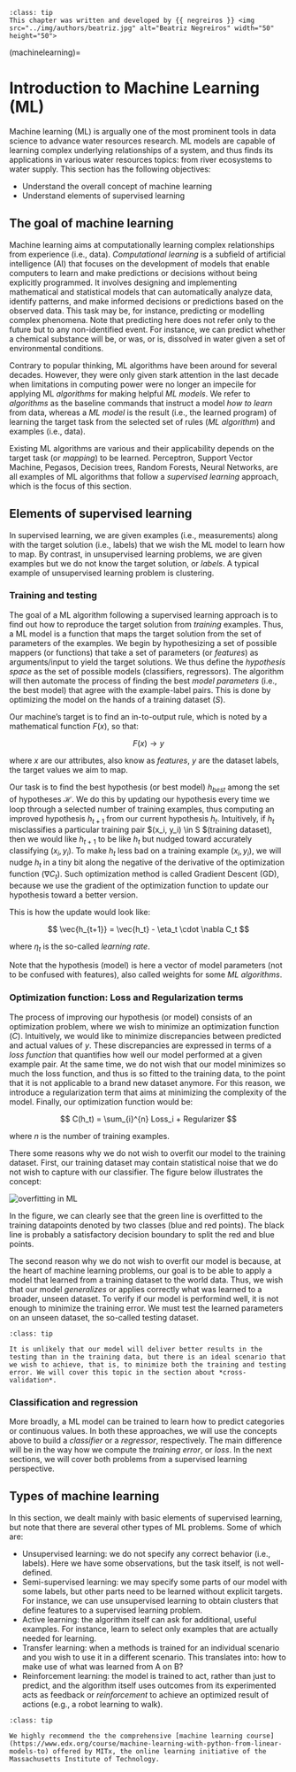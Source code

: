```{admonition} Contributor
:class: tip
This chapter was written and developed by {{ negreiros }} <img src="../img/authors/beatriz.jpg" alt="Beatriz Negreiros" width="50" height="50">
```

(machinelearning)=

# Introduction to Machine Learning (ML)

Machine learning (ML) is argually one of the most prominent tools in data science to advance water resources research. ML models are capable of learning complex underlying relationships of a system, and thus finds its applications in various water resources topics: from river ecosystems to water supply. This section has the following objectives:

* Understand the overall concept of machine learning
* Understand elements of supervised learning

## The goal of machine learning

Machine learning aims at computationally learning complex relationships from experience (i.e., data). *Computational learning* is a subfield of artificial intelligence (AI) that focuses on the development of models that enable computers to learn and make predictions or decisions without being explicitly programmed. It involves designing and implementing mathematical and statistical models that can automatically analyze data, identify patterns, and make informed decisions or predictions based on the observed data. This task may be, for instance, predicting or modelling complex phenomena. Note that predicting here does not refer only to the future but to any non-identified event. For instance, we can predict whether a chemical substance will be, or was, or is, dissolved in water given a set of environmental conditions.

Contrary to popular thinking, ML algorithms have been around for several decades. However, they were only given stark attention in the last decade when limitations in computing power were no longer an impecile for applying ML *algorithms* for making helpful *ML models*. We refer to *algorithms* as the baseline commands that instruct a model *how to learn* from data, whereas a *ML model* is the result (i.e., the learned program) of learning the target task from the selected set of rules (*ML algorithm*) and examples (i.e., data). 

Existing ML algorithms are various and their applicability depends on the target task (or *mapping*) to be learned. Perceptron, Support Vector Machine, Pegasos, Decision trees, Random Forests, Neural Networks, are all examples of ML algorithms that follow a *supervised learning* approach, which is the focus of this section.


## Elements of supervised learning

In supervised learning, we are given examples (i.e., measurements) along with the target solution (i.e., labels) that we wish the ML model to learn how to map. By contrast, in unsupervised learning problems, we are given examples but we do not know the target solution, or *labels*. A typical example of unsupervised learning problem is clustering.

### Training and testing
The goal of a ML algorithm following a supervised learning approach is to find out how to reproduce the target solution from *training* examples. Thus, a ML model is a function that maps the target solution from the set of parameters of the examples. We begin by hypothesizing a set of possible mappers (or functions) that take a set of parameters (or *features*) as arguments/input to yield the target solutions. We thus define the *hypothesis space* as the set of possible models (classifiers, regressors). The algorithm will then automate the process of finding the best *model parameters* (i.e., the best model) that agree with the example-label pairs. This is done by optimizing the model on the hands of a training dataset ($S$).

Our machine’s target is to find an in-to-output rule, which is noted by a mathematical function $F(x)$, so that:

  $$
	F(x) \rightarrow y
  $$
  
where $x$ are our attributes, also know as *features*, $y$ are the dataset labels, the target values we aim to map.

Our task is to find the best hypothesis (or best model) $h_{best}$ among the set of hypotheses $\mathcal{H}$. We do this by updating our hypothesis every time we loop through a selected number of training examples, thus computing an improved hypothesis $h_{t+1}$ from our current hypothesis $h_t$. Intuitively, if $h_t$ misclassifies a particular training pair $(x_i, y_i) \in S $(training dataset), then we would like $h_{t+1}$ to be like $h_t$ but nudged toward accurately classifying $(x_i, y_i)$. To make $h_t$ less bad on a training example $(x_i, y_i)$, we will nudge $h_t$ in a tiny bit along the negative of the derivative of the optimization function ($\nabla C_t$). Such optimization method is called Gradient Descent (GD), because we use the gradient of the optimization function to update our hypothesis toward a better version. 

This is how the update would look like:

  $$
	\vec{h_{t+1}} = \vec{h_t} - \eta_t \cdot \nabla C_t 
  $$

where $\eta_t$ is the so-called *learning rate*.

Note that the hypothesis (model) is here a vector of model parameters (not to be confused with features), also called weights for some *ML algorithms*. 

### Optimization function: Loss and Regularization terms

The process of improving our hypothesis (or model) consists of an optimization problem, where we wish to minimize an optimization function ($C$). Intuitively, we would like to minimize discrepancies between predicted and actual values of $y$. These discrepancies are expressed in terms of a *loss function* that quantifies how well our model performed at a given example pair. At the same time, we do not wish that our model minimizes so much the loss function, and thus is so fitted to the training data, to the point that it is not applicable to a brand new dataset anymore. For this reason, we introduce a regularization term that aims at minimizing the complexity of the model. Finally, our optimization function would be:


  $$
	C(h_t) = \sum_{i}^{n} Loss_i + Regularizer 
  $$
  
	
where $n$ is the number of training examples. 

There some reasons why we do not wish to overfit our model to the training dataset. First, our training dataset may contain statistical noise that we do not wish to capture with our classifier. The figure below illustrates the concept:

![overfitting in ML](https://elitedatascience.com/wp-content/uploads/2017/09/Overfitting-Data-Points.png)

In the figure, we can clearly see that the green line is overfitted to the training datapoints denoted by two classes (blue and red points). The black line is probably a satisfactory decision boundary to split the red and blue points. 

The second reason why we do not wish to overfit our model is because, at the heart of machine learning problems, our goal is to be able to apply a model that learned from a training dataset to the world data. Thus, we wish that our model *generalizes* or applies correctly what was learned to a broader, unseen dataset. To verify if our model is performind well, it is not enough to minimize the training error. We must test the learned parameters on an unseen dataset, the so-called testing dataset. 


```{admonition} Keep in mind
:class: tip

It is unlikely that our model will deliver better results in the testing than in the training data, but there is an ideal scenario that we wish to achieve, that is, to minimize both the training and testing error. We will cover this topic in the section about *cross-validation*. 
```


### Classification and regression

More broadly, a ML model can be trained to learn how to predict categories or continuous values. In both these approaches, we will use the concepts above to build a *classifier* or a *regressor*, respectively. The main difference will be in the way how we compute the *training error*, or *loss*. In the next sections, we will cover both problems from a supervised learning perspective.

## Types of machine learning

In this section, we dealt mainly with basic elements of supervised learning, but note that there are several other types of ML problems. Some of which are:
* Unsupervised learning: we do not specify any correct behavior (i.e., labels). Here we have some observations, but the task itself, is not well-defined.
* Semi-supervised learning: we may specify some parts of our model with some labels, but other parts need to be learned without explicit targets. For instance, we can use unsupervised learning to obtain clusters that define features to a supervised learning problem.
* Active learning: the algorithm itself can ask for additional, useful examples. For instance, learn to select only examples that are actually needed for learning.
* Transfer learning: when a methods is trained for an individual scenario and you wish to use it in a different scenario. This translates into: how to make use of what was learned from A on B? 
* Reinforcement learning: the model is trained to act, rather than just to predict, and the algorithm itself uses outcomes from its experimented acts as feedback or *reinforcement* to achieve an optimized result of actions (e.g., a robot learning to walk).


```{admonition} Recommended course
:class: tip

We highly recommend the the comprehensive [machine learning course](https://www.edx.org/course/machine-learning-with-python-from-linear-models-to) offered by MITx, the online learning initiative of the Massachusetts Institute of Technology.


```

